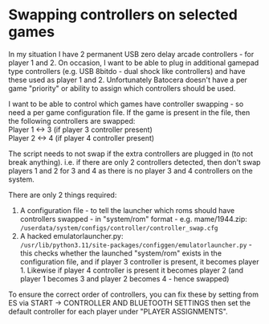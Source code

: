 # Swapping controllers on selected games

In my situation I have 2 permanent USB zero delay arcade controllers - for player 1 and 2.  On occasion, I want to be able to plug in additional gamepad type controllers (e.g. USB 8bitdo - dual shock like controllers) and have these used as player 1 and 2.  Unfortunately Batocera doesn't have a per game "priority" or ability to assign which controllers should be used.  

I want to be able to control which games have controller swapping - so need a per game configuration file.  If the game is present in the file, then the following controllers are swapped:  
Player 1 <-> 3  (if player 3 controller present)  
Player 2 <-> 4  (if player 4 controller present)  

The script needs to not swap if the extra controllers are plugged in (to not break anything). i.e. if there are only 2 controllers detected, then don't swap players 1 and 2 for 3 and 4 as there is no player 3 and 4 controllers on the system.  

There are only 2 things required:
1. A configuration file - to tell the launcher which roms should have controllers swapped - in "system/rom" format - e.g. mame/1944.zip:  
`/userdata/system/configs/controller/controller_swap.cfg`  
2. A hacked emulatorlauncher.py:  
`/usr/lib/python3.11/site-packages/configgen/emulatorlauncher.py` - this checks whether the launched "system/rom" exists in the configuration file, and if player 3 controller is present, it becomes player 1.  Likewise if player 4 controller is present it becomes player 2 (and player 1 becomes 3 and player 2 becomes 4 - hence swapped)  

To ensure the correct order of controllers, you can fix these by setting from ES via START -> CONTROLLER AND BLUETOOTH SETTINGS then set the default controller for each player under "PLAYER ASSIGNMENTS".  

